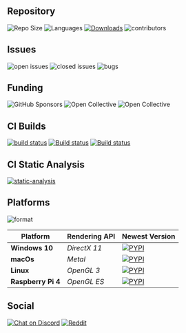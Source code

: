 ## Repository
![Repo Size](https://img.shields.io/github/languages/code-size/hoffstadt/dearpygui?label=Repo%20Size)
![Languages](https://img.shields.io/github/languages/count/hoffstadt/dearpygui)
[![Downloads](https://pepy.tech/badge/dearpygui)](https://pepy.tech/project/dearpygui)
![contributors](https://img.shields.io/github/contributors/hoffstadt/DearPyGui)

## Issues
![open issues](https://img.shields.io/github/issues-raw/hoffstadt/DearPyGui)
![closed issues](https://img.shields.io/github/issues-closed-raw/hoffstadt/DearPyGui)
![bugs](https://img.shields.io/github/issues/hoffstadt/DearPyGui/bug?label=issues%3A%20bug)

## Funding
![GitHub Sponsors](https://img.shields.io/github/sponsors/hoffstadt?label=Github%20Sponsors)
![Open Collective](https://img.shields.io/opencollective/sponsors/dearpygui?label=Open%20Collective%20Sponsors)
![Open Collective](https://img.shields.io/opencollective/backers/DearPyGui?label=Open%20Collective%20Backers)

## CI Builds
[![build status](https://github.com/hoffstadt/DearPyGui/workflows/Embedded%20Build/badge.svg?branch=master)](https://github.com/hoffstadt/DearPyGui/actions?workflow=Embedded%20Build)
[![Build status](https://img.shields.io/appveyor/build/hoffstadt/DearPyGui/master?label=AppVeyor%20Master)](https://img.shields.io/appveyor/build/hoffstadt/DearPyGui/master?label=AppVeyor%20Master)
[![Build status](https://img.shields.io/appveyor/build/hoffstadt/DearPyGui/0.6.x?label=AppVeyor%200.6.x)](https://img.shields.io/appveyor/build/hoffstadt/DearPyGui/0.6.x?label=AppVeyor%200.6.x)

## CI Static Analysis
[![static-analysis](https://github.com/hoffstadt/DearPyGui/workflows/static-analysis/badge.svg?branch=master)](https://github.com/hoffstadt/DearPyGui/actions?workflow=static-analysis)

## Platforms
![format](https://img.shields.io/pypi/format/dearpygui)

| Platform | Rendering API | Newest Version |
|----------|---------------|----------------|
| **Windows 10** | _DirectX 11_ | [![PYPI](https://img.shields.io/pypi/v/dearpygui)](https://pypi.org/project/dearpygui/) |
| **macOs** | _Metal_ | [![PYPI](https://img.shields.io/pypi/v/dearpygui)](https://pypi.org/project/dearpygui/) |
| **Linux** | _OpenGL 3_ | [![PYPI](https://img.shields.io/pypi/v/dearpygui)](https://pypi.org/project/dearpygui/) |
| **Raspberry Pi 4** | _OpenGL ES_ | [![PYPI](https://img.shields.io/badge/pypi-v0.6.213-orange)](https://img.shields.io/badge/pypi-v0.6.213-orange) |

## Social
[![Chat on Discord](https://img.shields.io/discord/736279277242417272?logo=discord)](https://discord.gg/tyE7Gu4)
[![Reddit](https://img.shields.io/reddit/subreddit-subscribers/dearpygui?label=r%2Fdearpygui)](https://www.reddit.com/r/DearPyGui/)